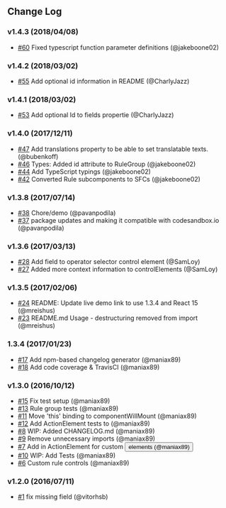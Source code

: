 ## Change Log

### v1.4.3 (2018/04/08)
- [#60](https://github.com/bluecast-technologies/react-querybuilder-uxd/pull/60) Fixed typescript function parameter definitions (@jakeboone02)

### v1.4.2 (2018/03/02)
- [#55](https://github.com/bluecast-technologies/react-querybuilder-uxd/pull/55) Add optional id information in README (@CharlyJazz)

### v1.4.1 (2018/03/02)
- [#53](https://github.com/bluecast-technologies/react-querybuilder-uxd/pull/53) Add optional Id to fields propertie (@CharlyJazz)

### v1.4.0 (2017/12/11)
- [#47](https://github.com/bluecast-technologies/react-querybuilder-uxd/pull/47) Add translations property to be able to set translatable texts. (@bubenkoff)
- [#46](https://github.com/bluecast-technologies/react-querybuilder-uxd/pull/46) Types: Added id attribute to RuleGroup (@jakeboone02)
- [#44](https://github.com/bluecast-technologies/react-querybuilder-uxd/pull/44) Add TypeScript typings (@jakeboone02)
- [#42](https://github.com/bluecast-technologies/react-querybuilder-uxd/pull/42) Converted Rule subcomponents to SFCs (@jakeboone02)

### v1.3.8 (2017/07/14)
- [#38](https://github.com/bluecast-technologies/react-querybuilder-uxd/pull/38) Chore/demo (@pavanpodila)
- [#37](https://github.com/bluecast-technologies/react-querybuilder-uxd/pull/37) package updates and making it compatible with codesandbox.io (@pavanpodila)

### v1.3.6 (2017/03/13)
- [#28](https://github.com/bluecast-technologies/react-querybuilder-uxd/pull/28) Add field to operator selector control element (@SamLoy)
- [#27](https://github.com/bluecast-technologies/react-querybuilder-uxd/pull/27) Added more context information to controlElements (@SamLoy)

### v1.3.5 (2017/02/06)
- [#24](https://github.com/bluecast-technologies/react-querybuilder-uxd/pull/24) README: Update live demo link to use 1.3.4 and React 15 (@mreishus)
- [#23](https://github.com/bluecast-technologies/react-querybuilder-uxd/pull/23) README.md Usage - destructuring removed from import (@mreishus)

### 1.3.4 (2017/01/23)
- [#17](https://github.com/bluecast-technologies/react-querybuilder-uxd/pull/17) Add npm-based changelog generator (@maniax89)
- [#18](https://github.com/bluecast-technologies/react-querybuilder-uxd/pull/18) Add code coverage & TravisCI (@maniax89)

### v1.3.0 (2016/10/12)
- [#15](https://github.com/bluecast-technologies/react-querybuilder-uxd/pull/15) Fix test setup (@maniax89)
- [#13](https://github.com/bluecast-technologies/react-querybuilder-uxd/pull/13) Rule group tests (@maniax89)
- [#11](https://github.com/bluecast-technologies/react-querybuilder-uxd/pull/11) Move 'this' binding to componentWillMount (@maniax89)
- [#12](https://github.com/bluecast-technologies/react-querybuilder-uxd/pull/12) Add ActionElement tests to <Rule /> (@maniax89)
- [#8](https://github.com/bluecast-technologies/react-querybuilder-uxd/pull/8) WIP: Added CHANGELOG.md (@maniax89)
- [#9](https://github.com/bluecast-technologies/react-querybuilder-uxd/pull/9) Remove unnecessary imports (@maniax89)
- [#7](https://github.com/bluecast-technologies/react-querybuilder-uxd/pull/7) Add in ActionElement for custom <button /> elements (@maniax89)
- [#10](https://github.com/bluecast-technologies/react-querybuilder-uxd/pull/10) WIP: Add <Rule /> Tests (@maniax89)
- [#6](https://github.com/bluecast-technologies/react-querybuilder-uxd/pull/6) Custom rule controls (@maniax89)

### v1.2.0 (2016/07/11)
- [#1](https://github.com/bluecast-technologies/react-querybuilder-uxd/pull/1) fix missing field (@vitorhsb)